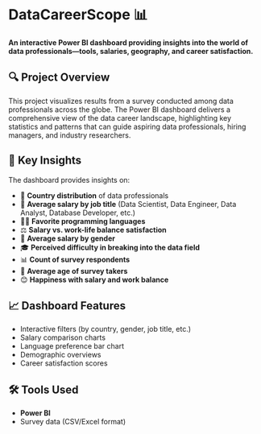 # DataCareerScope 📊

**An interactive Power BI dashboard providing insights into the world of data professionals—tools, salaries, geography, and career satisfaction.**

## 🔍 Project Overview

This project visualizes results from a survey conducted among data professionals across the globe. The Power BI dashboard delivers a comprehensive view of the data career landscape, highlighting key statistics and patterns that can guide aspiring data professionals, hiring managers, and industry researchers.

## 🧠 Key Insights

The dashboard provides insights on:

- 📍 **Country distribution** of data professionals
- 💼 **Average salary by job title** (Data Scientist, Data Engineer, Data Analyst, Database Developer, etc.)
- 🧑‍💻 **Favorite programming languages**
- ⚖️ **Salary vs. work-life balance satisfaction**
- 🚻 **Average salary by gender**
- 🎓 **Perceived difficulty in breaking into the data field**
- 📊 **Count of survey respondents**
- 🎂 **Average age of survey takers**
- 😊 **Happiness with salary and work balance**

## 📈 Dashboard Features

- Interactive filters (by country, gender, job title, etc.)
- Salary comparison charts
- Language preference bar chart
- Demographic overviews
- Career satisfaction scores

## 🛠️ Tools Used

- **Power BI**
- Survey data (CSV/Excel format)
